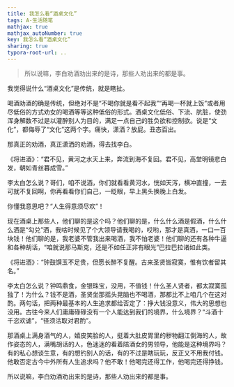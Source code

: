 ```yaml
---
title: 我怎么看“酒桌文化”
tags: A-生活随笔
mathjax: true
mathjax_autoNumber: true
key: 我怎么看“酒桌文化”
sharing: true
typora-root-url: ..
---
```


> 所以说嘛，李白劝酒劝出来的是诗，那些人劝出来的都是事。

<!--more-->

我觉得说什么“酒桌文化”是传统，就是瞎扯。

喝酒劝酒的确是传统，但绝对不是“不喝你就是看不起我”“再喝一杯就上饭”或者用尽低俗的方式劝女的喝酒等等这种低俗的形式。酒桌文化低俗、下流、肮脏，使劲浑身解数不过是以灌醉别人为目的，满足一点自己的胜负欲和控制欲。说是“文化”，都侮辱了“文化”这两个字。痛快，潇洒？放屁。丑态百出。

那真正的劝酒，真正潇洒的劝酒，得去找李白。

《将进酒》：“君不见，黄河之水天上来，奔流到海不复回。君不见，高堂明镜悲白发，朝如青丝暮成雪。”

李太白怎么说？哥们，咱不说酒，你们就看看黄河水，恍如天泻，横冲直撞，一去可就不复回啊，你再看看你们自己，一眨眼，早上黑头换晚上白发。

你懂我意思吧？“人生得意须尽欢”！

现在酒桌上那些人，他们聊的是这个吗？他们聊的是，什么什么酒是假酒，什么什么酒是“勾兑”酒，我啥时候见了个大领导请我喝的，哎哟，那才是真酒，一口一百块钱！他们聊的是，我老婆不管我出来喝酒，我不怕老婆！他们聊的还有各种牛逼和各种胡话，“咱就说那马斯克，还是不如任正非有眼光”巴拉巴拉诸如此类。

《将进酒》：“钟鼓馔玉不足贵，但愿长醉不复醒。古来圣贤皆寂寞，惟有饮者留其名。”

李太白怎么说？钟鸣鼎食，金银珠宝，没用，不值钱！什么圣人贤者，都太寂寞孤独了！为什么？钱不是酒，圣贤坐那摇头晃脑也不喝酒，那都比不上咱几个在这对酌。两句话，把两种最基本的人生追求都给否定了：挣大钱没意义，伟大的思想也没用。古往今来人们庸庸碌碌没有一个人能达到我们的境界，什么境界？“斗酒十千恣欢谑”，“径须沽取对君酌”。

那酒桌上满身酒气的人，嬉皮笑脸的人，挺着大肚皮胃里的秽物翻江倒海的人，故作姿态的人，满嘴胡话的人，色迷迷的看着陪酒女的男领导，他能是这种境界吗？有的私心想谈生意，有的想钓别人的话，有的不过是瞎玩玩，反正又不用我付钱。他敢否定古今中外所有人生追求吗？他不敢！他喝完还得工作，他喝完还得挣钱。

所以说嘛，李白劝酒劝出来的是诗，那些人劝出来的都是事。
